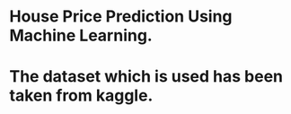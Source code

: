 # House Price Prediction Using Machine Learning.
# The dataset which is used has been taken from kaggle.

